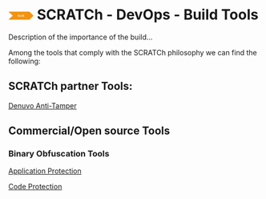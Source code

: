 # <img src="../../images/build.png" alt ='build'  width="10%" > SCRATCh - DevOps - Build Tools



Description of the importance of the build...


Among the tools that comply with the SCRATCh philosophy we can find the following:


## **SCRATCh partner Tools**:	
[Denuvo Anti-Tamper]



## **Commercial/Open source Tools**

### Binary Obfuscation Tools
[Application Protection] 

[Code Protection]

[Denuvo Anti-Tamper]: /Irdeto/README.md
[Application Protection]: https://digital.ai/application-protection
[Code Protection]: https://www.intertrust.com/products/application-protection/
